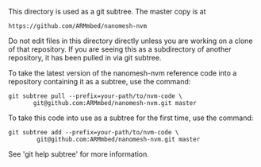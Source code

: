 This directory is used as a git subtree. The master copy is at

    https://github.com/ARMmbed/nanomesh-nvm

Do not edit files in this directory directly unless you are
working on a clone of that repository. If you are seeing this
as a subdirectory of another repository, it has been pulled
in via git subtree.

To take the latest version of the nanomesh-nvm reference code
into a repository containing it as a subtree, use the command:

    git subtree pull --prefix=your-path/to/nvm-code \
           git@github.com:ARMmbed/nanomesh-nvm.git master

To take this code into use as a subtree for the first time,
use the command:

    git subtree add --prefix=your-path/to/nvm-code \
            git@github.com:ARMmbed/nanomesh-nvm.git master

See 'git help subtree' for more information.

